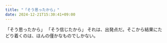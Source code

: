 ```yaml
---
title: "「そう思ったから」"
date: 2024-12-21T15:30:41+09:00
---
```

「そう思ったから」
「そう信じたから」
それは、出発点だ。そこから結果にたどり着くのは、ほんの僅かなものでしかない。
